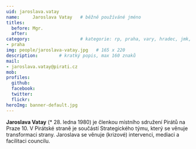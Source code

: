 ```yaml
---
uid: jaroslava.vatay
name:     Jaroslava Vatay  	# běžně používáné jméno
titles:
  before: Mgr. 
  after:
category:                 	# kategorie: rp, praha, vary, hradec, jmk, senat
- praha
img: people/jaroslava-vatay.jpg   # 165 x 220
description:     	# kratký popis, max 160 znaků
mail:
- jaroslava.vatay@pirati.cz
mob:
profiles:
  github:       
  facebook:    
  twitter: 		  
  flickr:		  
heroImg: banner-default.jpg  
---
```


**Jaroslava Vatay** (* 28. ledna 1980) je členkou místního sdružení Pirátů na Praze 10. V Pirátské straně je součástí Strategického týmu, který se věnuje transformaci strany. Jaroslava se věnuje (krizové) intervenci, mediaci a facilitaci councilu.
